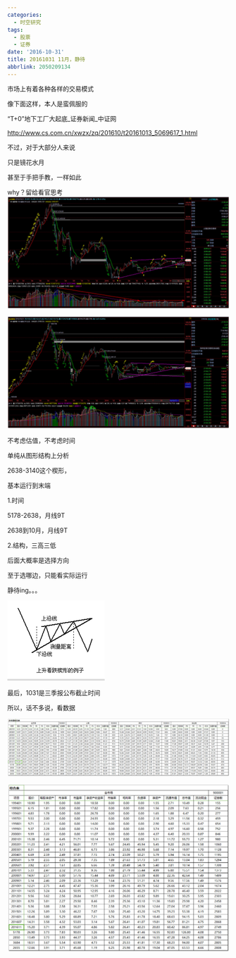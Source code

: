 ```yaml
---
categories:
  - 时空研究
tags:
  - 股票
  - 证券
date: '2016-10-31'
title: 20161031 11月，静待
abbrlink: 2050209134
---
```

市场上有着各种各样的交易模式

像下面这样，本人是蛮佩服的​

“T+0”地下工厂大起底_证券新闻_中证网

http://www.cs.com.cn/xwzx/zq/201610/t20161013_5069617_1.html

不过，对于大部分人来说

只是镜花水月

甚至于手把手教，一样如此​

why？留给看官思考​
![20161031-0](/images/20161031-0.jpeg)

![20161031-1](/images/20161031-1.jpeg)

​不考虑估值，不考虑时间

单纯从图形结构上分析

2638-3140这个楔形，

基本运行到末端

1.时间​

5178-2638，月线9T

2638到10月，月线9T​

2.结构，三高三低

后面大概率是选择方向​

至于选哪边，只能看实际运行

静待ing。。。​​​​

![20161031-2](/images/20161031-2.png) 

​最后，1031是三季报公布截止时间

所以，话不多说，看数据​

![20161031-3](/images/20161031-3.jpeg) 

![20161031-4](/images/20161031-4.jpeg) 


​
